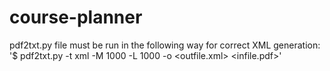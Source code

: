 # course-planner

pdf2txt.py file must be run in the following way for correct XML generation:
'$ pdf2txt.py -t xml -M 1000 -L 1000 -o <outfile.xml> <infile.pdf>'
